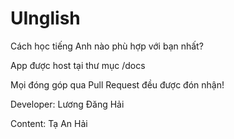 # UInglish
Cách học tiếng Anh nào phù hợp với bạn nhất?


App được host tại thư mục /docs


Mọi đóng góp qua Pull Request đều được đón nhận!


Developer: Lương Đăng Hải


Content: Tạ An Hải
